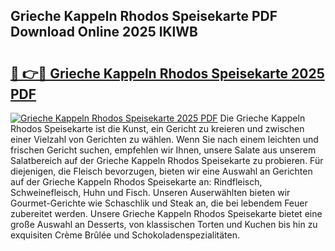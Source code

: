 ## Grieche Kappeln Rhodos Speisekarte PDF Download Online 2025 lKlWB

# <h2><a href="http://gcebud5.nevu.top/?p=Grieche+Kappeln+Rhodos+Speisekarte">🔗 👉🔴 Grieche Kappeln Rhodos Speisekarte 2025 PDF</a></h2>

[![Grieche Kappeln Rhodos Speisekarte 2025 PDF](https://i.imgur.com/dBaPXMq.png)](http://gcebud5.nevu.top/?p=Grieche+Kappeln+Rhodos+Speisekarte)
Die Grieche Kappeln Rhodos Speisekarte ist die Kunst, ein Gericht zu kreieren und zwischen einer Vielzahl von Gerichten zu wählen. Wenn Sie nach einem leichten und frischen Gericht suchen, empfehlen wir Ihnen, unsere Salate aus unserem Salatbereich auf der Grieche Kappeln Rhodos Speisekarte zu probieren. Für diejenigen, die Fleisch bevorzugen, bieten wir eine Auswahl an Gerichten auf der Grieche Kappeln Rhodos Speisekarte an: Rindfleisch, Schweinefleisch, Huhn und Fisch. Unseren Auserwählten bieten wir Gourmet-Gerichte wie Schaschlik und Steak an, die bei lebendem Feuer zubereitet werden. Unsere Grieche Kappeln Rhodos Speisekarte bietet eine große Auswahl an Desserts, von klassischen Torten und Kuchen bis hin zu exquisiten Crème Brûlée und Schokoladenspezialitäten.
